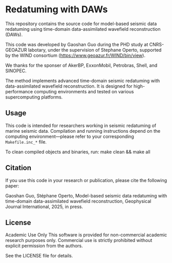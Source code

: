 # Redatuming with DAWs

This repository contains the source code for model-based seismic data redatuming using time-domain data-assimilated wavefield reconstruction (DAWs).

This code was developed by Gaoshan Guo during the PHD study at CNRS-GEOAZUR labotary, under the supervision of Stephane Operto, supported by the WIND consortium (https://www.geoazur.fr/WIND/bin/view).

We thanks for the sponser of AkerBP, ExxonMobil, Petrobras, Shell, and SINOPEC.

The method implements advanced time-domain seismic redatuming with data-assimilated wavefield reconstruction. It is designed for high-performance computing environments and tested on various supercomputing platforms.

## Usage

This code is intended for researchers working in seismic redatuming of marine seismic data. Compilation and running instructions depend on the computing environment—please refer to your corresponding `Makefile.inc_*` file.

To clean compiled objects and binaries, run:
make clean && make all

## Citation

If you use this code in your research or publication, please cite the following paper:

Gaoshan Guo, Stéphane Operto, Model-based seismic data redatuming with time-domain data-assimilated wavefield reconstruction, Geophysical Journal International, 2025, in press.

## License
Academic Use Only
This software is provided for non-commercial academic research purposes only.
Commercial use is strictly prohibited without explicit permission from the authors.

See the LICENSE file for details.

